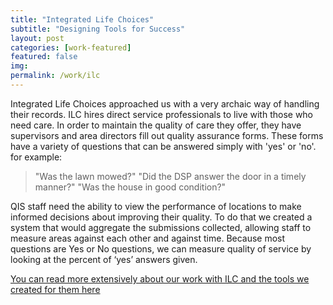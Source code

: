 ```yaml
---
title: "Integrated Life Choices"
subtitle: "Designing Tools for Success"
layout: post
categories: [work-featured]
featured: false
img: 
permalink: /work/ilc
---
```


Integrated Life Choices approached us with a very archaic way of handling their records. ILC hires direct service professionals to live with those who need care. In order to maintain the quality of care they offer, they have supervisors and area directors fill out quality assurance forms. These forms have a variety of questions that can be answered simply with 'yes' or 'no'. for example:

> "Was the lawn mowed?"
> "Did the DSP answer the door in a timely manner?"
> "Was the house in good condition?"

QIS staff need the ability to view the performance of locations to make informed decisions about improving their quality. To do that we created a system that would aggregate the submissions collected, allowing staff to measure areas against each other and against time. Because most questions are Yes or No questions, we can measure quality of service by looking at the percent of ‘yes’ answers given.


<a href="http://http://collectively-made.github.io/data-viewer/" target="_blank" >You can read more extensively about our work with ILC and the tools we created for them here


<!-- Most of us view technology as something that makes things easier. For many people however, technology makes things possible.

This is my story of designing ‘AT Magic’—a webapp that empowers Allied Health Professionals to provide better care for their clients.

My Role

This project took place between March 2010 and December 2010. I worked on this project as an Interaction Designer for the Human‑Computer Interaction Lab, School of Computer Science and Engineering, University of NSW.

I was part of a small team alongside Dr. Daniel Woo and James Salter. I was responsible for the research, interaction design, visual design, copywriting, branding and front‑end development for ‘AT Magic’—a web‑based application for ILC NSW's expansive AT product database.

The Challenge
Supporting Rural AHPs

The Independent Living Centre (ILC) NSW approached us to help them excel in the provision of Assistive Technology (AT) information. This involved redesigning the ILC NSW website and envisioning how we could use the web to transform service delivery to Rural Allied Health Professionals (AHPs). With a 10 month timeline we focused on delivering the ILC NSW's AT database to AHPs in a more effective and meaningful way.

An ILC occupational therapist helping young girl fit leg cast in wheelchair.
Photo Credit: Daniel Woo
The Approach
ILC Immersion

Our lack of domain knowledge in allied health care meant we needed to understand the nature of health care service provision thoroughly and quickly. We approached all aspects of the project collaboratively and spent most of our time working on‑site alongside the ILC NSW team of AHPs.

Throughout the project we conducted ethnographic research and used participatory design methods. This approach was necessary to understand the clinical reasoning process and the AT prescription process.

To access our prospective users, we ran workshops at various health conferences. This allowed us to quickly understand the day-to-day challenges of rural AHPs. Because many rural AHPs were unable to attend the conferences, we developed a survey to understand AHP's access, usage and attitudes towards information and communications technology (ICT).

A screenshot of the ILC NSW office showing hydraulic armchairs and office desks.
Photo Credit: Daniel Woo
Deep in the Literature

For a more holistic understanding of the wider challenges faced by rural health professionals, I spent a lot of time buried in the academic research and literature. My research unexpectedly revealed that rural health practitioners felt they lacked access to educational resources and technical support for information and communication technologies (ICT).

A screenshot of the endnote application showing bibliography of ilc related research.
The Discovery
AHPs Need More than just Info

Insights from our discovery work indicated many areas where a web-based solution could help to improve the day-to-day lives of AHPs.

We discovered that whilst AT information was essential, it was only one dimension in providing effective care for clients.

If we truly wanted to make a difference to the lives of rural AHPs we needed to provide a more holistic solution that considered our users needs relating to:

support with the AT prescription process
access to resources for professional development
professional support and networking
These insights began pointing to a web-based solution with the ILC NSW AT database at the core.

A sample persona of Kathryn highlighting her user goals.
The Vision
Better Care through Collaboration

The ILC NSW logo showing a person with hands in the air.
Our vision was to create a collaborative environment that allowed AHPs to evaluate the benefits and limitations of different types of AT. With the AT database at the heart, we envisioned an evidence-based review and discussion system that allowed AHPs to share their experiences and learn from each other.

The Requirements
Thinking Big, Starting Small

Although our vision was to create an environment for a community of AHPs, we discovered that there were too many obstacles that impacted our development timelines to tackle the problem.

Our research highlighted that it was critical for our design to be pragmatic and sensitive to the ways in which AHPs worked. We knew that if our solution required heavy time investment from AHPs or didn't provide an easily perceived tangible benefit, it would fail.

Subsequently, we sharpened our focus to assist rural AHPs:

access AT information in more effective ways
step through the clinical reasoning process
better manage clinical documentation
continue learning through educational media content
A narrative of a day in the life of Kathryn the rural occupational therapist.
“We knew that if our solution required heavy time investment from AHPs or didn't provide an easily perceived tangible benefit, it would fail.”
Technical Requirements

For our rural audience we needed to develop a solution that worked effectively on low-bandwidth connections. Website analytics also revealed that 20% of the traffic browsed the ILC NSW website using Internet Explorer 6. We embraced these constraints from the outset and opted to strive for a simpler and accessible solution.

Analytics showing internet explorer 6 usage as 19.38%
The Framework
Structuring Content First

Before starting any design, we spent a great deal of time making sense of workflows and existing content. This involved a tonne of task analysis and card sorting work. We faced particular challenges with labelling and terminology as we found that language varied between health disciplines and older and younger generations of AHPs. Mapping out the workflows was also challenging as health care involves many different touch‑points with many different people.

Hierarchical Task analysis map highlighting the steps of comparing products, comparing discretionary features, comparing suppliers and comparing supplier locations.
This Hierarchical Task Analysis map shows the process of an experienced occupational therapist identifying and sourcing assistive technology through the government funded PADP source.
“We faced particular challenges with labelling and terminology as we found that language varied between health disciplines and older and younger generations of AHPs.”
Simon Pan's visual diary showing the steps involved in choosing AT. The steps shown are compare products, refine shortlist, compare suppliers and choose suppliers.
Visual Thinking on Paper
In order to help understand many of the complex processes involved in choosing and prescribing AT, I mapped workflows on paper. Doing so helped me to understand the particular points where our system could help minimise some of the pain AHPs experienced as well as highlight opportunities where we could really try to innovate.

Sketch of the AT Magic search results page showing search filters and a list of search results.
Sketching Interfaces
Instead of wireframing, I opted to sketch my designs on paper. I used paper prototyping techniques to bring the designs to life and evaluate them with our users. This helped me work rapidly and led me to consider more ideas. Sketching many concepts helped me form a broader view of the system earlier ensuring a more cohesive design.

Several ILC NSW screen designs on A3 paper pinned to a board.
Hi-fidelity Mockups
To move forward with the design I used Photoshop to create sets of detailed mockups. This approach was beneficial in showing our stakeholders design progress, but was too time consuming to iterate at the pace required. In retrospect, Samantha Warren's Style Tiles system would have been effective.

Screenshot of an anonymous participant evaluating the interactive prototype of the search page with usability testing.
Prototyping and Usability Testing
I worked closely with our developer James to bring our designs to life as a working prototype. Communicating requirements face-to-face and discussing constraints and possibilities was an effective way of solving the Interaction Design. We were worked collaboratively, tested constantly and iterated progressively.

Detailed Design
Introducing AT Magic

AT Magic is a web-based tool that assists allied health professionals in finding the right assistive technology for their client’s needs. Users can enter keywords and criteria based on characteristics important to their client's clinical scenario and filter the thousands of AT products on the ILC NSW database.

Computer monitor displaying the AT Magic logo on screen.
Helping AHPs Find the Right AT Products

We developed the search to accommodate AHPs difference in experience and use of terminology. The AT Magic product search allows the user to start off with a simple keyword representing a particular item e.g 'Wheelchair' or a multitude of items e.g 'Hygiene'. If the user searches for a particular piece of AT, the search will return results of related AT that the AHP should also consider prescribing.

A closeup of a search bar with wheelchair typed in as the query.
Aiding the Clinical Reasoning Process

The filters or ‘facets’ encourage users to step through a clinical reasoning process to ensure careful deliberation is given to both the clients' needs and specifications of the AT.

Our design understands the highly contextual nature of AT selection criteria and thus gives the user complete flexibility to choose facets.

The design of the search filters supports the understanding that knowing the precise details of the AT is just as critical for clients as finding the correct type of AT.

A closeup of the search filters 'by specification' giving the user the options to specify a load capacity greater than 150kg.
Delivering Educational Content to Rural AHPs

To help rural AHPs with continuing professional education, we worked with the ILC to produce educational modules and podcasts. The modules are online streaming videos that can be used as an educational reference by students, new graduates and experienced health professionals. They cover different aspects of AT and range from introductory content to in-depth clinical reasoning strategies. Educational modules combine slides, audio commentary and video demonstrations.

Browser window showing a video titled 'Introduction to Shower Chairs'.
Making Life Easier with AT Recommendations

AHPs can create an ‘AT Recommendation’ to hand-out to clients, attach with equipment request funding forms or keep for their own professional records. This feature aims to take the pain out of manually creating documentation by offering a completely customisable method that's always accessible through AT Magic.

We knew that AHPs like working with paper and physical filing, so we designed accordingly.

Browser window showing a list of recommended products. The visual shows the user editing the options category.
The Impact
40,000 Visitors Per Month

Since launching the new ILC NSW website and the AT Magic service in 2009, their profile, user engagement and reach has grown substantially—helping to transform the ILC NSW into the leading organisation for the provision of Assistive Technology information. 2 years on from launch:

Average monthly site visits has increased by 50%

Unique visitors grew by 218%

Usage of the AT Magic database increased by 224% -->